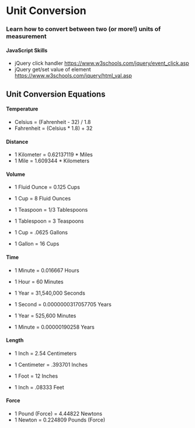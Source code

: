 # Unit Conversion
### Learn how to convert between two (or more!) units of measurement

#### JavaScript Skills
* jQuery click handler https://www.w3schools.com/jquery/event_click.asp 
* jQuery get/set value of element https://www.w3schools.com/jquery/html_val.asp

## Unit Conversion Equations

#### Temperature
* Celsius = (Fahrenheit - 32) / 1.8
* Fahrenheit = (Celsius * 1.8) + 32 

#### Distance
* 1 Kilometer = 0.62137119 * Miles 
* 1 Mile = 1.609344 * Kilometers

#### Volume
* 1 Fluid Ounce = 0.125 Cups 
* 1 Cup = 8 Fluid Ounces

* 1 Teaspoon = 1/3 Tablespoons
* 1 Tablespoon = 3 Teaspoons

* 1 Cup = .0625 Gallons 
* 1 Gallon = 16 Cups

#### Time
* 1 Minute = 0.016667 Hours
* 1 Hour = 60 Minutes 

* 1 Year = 31,540,000 Seconds 
* 1 Second = 0.0000000317057705 Years 

* 1 Year = 525,600 Minutes 
* 1 Minute = 0.00000190258 Years 

#### Length
* 1 Inch = 2.54 Centimeters
* 1 Centimeter = .393701 Inches

* 1 Foot = 12 Inches
* 1 Inch = .08333 Feet

#### Force 
* 1 Pound (Force) = 4.44822 Newtons
* 1 Newton = 0.224809 Pounds (Force)
